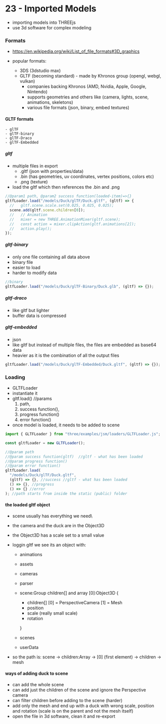 # 23 - Imported Models

- importing models into THREEjs
- use 3d software for complex modeling

### Formats

- https://en.wikipedia.org/wiki/List_of_file_formats#3D_graphics

- popular formats:
  - 3DS (3dstudio max)
  - GLTF (becoming standard) - made by Khronos group (opengl, webgl, vulkan)
    - companies backing Khronos (AMD, Nvidia, Apple, Google, Nintendo)
    - supports geometries and others like (camera, lights, scene, animations, skeletons)
    - various file formats (json, binary, embed textures)

#### GLTF formats

    - glTF
    - glTF-binary
    - glTF-Draco
    - glTF-Embedded

##### gltf

- multiple files in export
  - .gltf (json with properties/data)
  - .bin (has geometries, uv coordinates, vertex positions, colors etc)
  - .png (texture)
- load the gltf which then references the .bin and .png

```js
//@param1 path, @param2 success function(loaded-item)=>{}
gltfLoader.load("/models/Duck/glTF/Duck.gltf", (gltf) => {
  //   gltf.scene.scale.set(0.025, 0.025, 0.025);
  scene.add(gltf.scene.children[0]);
  //   // Animation
  //   mixer = new THREE.AnimationMixer(gltf.scene);
  //   const action = mixer.clipAction(gltf.animations[2]);
  //   action.play();
});
```

##### gltf-binary

- only one file containing all data above
- binary file
- easier to load
- harder to modify data

```js
//binary
gltfLoader.load("/models/Duck/glTF-Binary/Duck.glb", (gltf) => {});
```

##### gltf-draco

- like gltf but lighter
- buffer data is compressed

##### gltf-embedded

- json
- like gltf but instead of multiple files, the files are embedded as base64 data
- heavier as it is the combination of all the output files

```js
gltfLoader.load("/models/Duck/glTF-Embedded/Duck.gltf", (gltf) => {});
```

### Loading

- GLTFLoader
- instantiate it
- gltf.load() //params
  1. path,
  2. success function(),
  3. progress function()
  4. error function()
- once model is loaded, it needs to be added to scene

```js
import { GLTFLoader } from "three/examples/jsm/loaders/GLTFLoader.js";

const gltfLoader = new GLTFLoader();

//@param path
//@param success function(gltf)  //gltf - what has been loaded
//@param progress function()
//@param error function()
gltfLoader.load(
  "/models/Duck/glTF/Duck.gltf",
  (gltf) => {}, //success //gltf - what has been loaded
  () => {}, //progress
  () => {} //error
); //path starts from inside the static (public) folder
```

#### the loaded gltf object

- scene usually has everything we need\
- the camera and the duck are in the Object3D
- the Object3D has a scale set to a small value

- loggin gltf we see its an object with:

  - animations
  - assets
  - cameras
  - parser
  - scene:Group
    children[] and array
    [0]:Object3D
    {

    - children[]
      [0] = PerspectiveCamera
      [1] = Mesh
    - position
    - scale (really small scale)
    - rotation

    }

  - scenes
  - userData

- so the path is: scene -> children:Array -> [0] (first element) -> children -> mesh

#### ways of adding duck to scene

- can add the whole scene
- can add just the children of the scene and ignore the Perspective camera
- can filter children before adding to the scene (harder)
- add only the mesh and end up with a duck with wrong scale, position and rotation
  (scale is on the parent and not the mesh itself)
- open the file in 3d software, clean it and re-export

#
